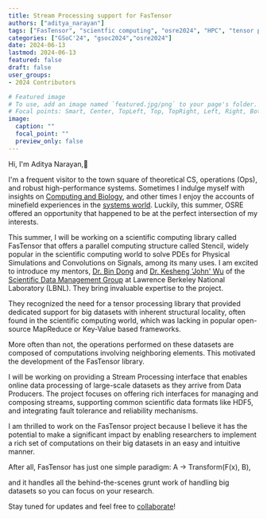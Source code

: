 ```yaml
---
title: Stream Processing support for FasTensor 
authors: ["aditya_narayan"]
tags: ["FasTensor", "scientfic computing", "osre2024", "HPC", "tensor processing", "linear algebra", "API design", "C++",  "LBNL", "Lawrence Berkeley National Lab"]
categories: ["GSoC'24", "gsoc2024","osre2024"]
date: 2024-06-13
lastmod: 2024-06-13
featured: false
draft: false
user_groups:
- 2024 Contributors

# Featured image
# To use, add an image named `featured.jpg/png` to your page's folder.
# Focal points: Smart, Center, TopLeft, Top, TopRight, Left, Right, BottomLeft, Bottom, BottomRight.
image:
  caption: ""
  focal_point: ""
  preview_only: false
---
```



Hi, I'm Aditya Narayan,👋

I'm a frequent visitor to the town square of theoretical CS, operations (Ops), and robust high-performance systems. Sometimes I indulge myself with insights on [Computing and Biology](https://www.science.org/doi/10.1126/science.aam9868), and other times I enjoy the accounts of minefield experiences in the [systems world](https://www.youtube.com/watch?v=tDacjrSCeq4). Luckily, this summer, OSRE offered an opportunity that happened to be at the perfect intersection of my interests.

This summer, I will be working on a scientific computing library called FasTensor that offers a parallel computing structure called Stencil, widely popular in the scientific computing world to solve PDEs for Physical Simulations and Convolutions on Signals, among its many uses.
I am excited to introduce my mentors, [Dr. Bin Dong](https://crd.lbl.gov/divisions/scidata/sdm/staff/dongbin/) and [Dr. Kesheng 'John' Wu](https://profiles.lbl.gov/20161-john-wu/) of the [Scientific Data Management Group](https://crd.lbl.gov/divisions/scidata/sdm/) at Lawrence Berkeley National Laboratory (LBNL). They bring invaluable expertise to the project. 

They recognized the need for a tensor processing library that provided dedicated support for big datasets with inherent structural locality, often found in the scientific computing world, which was lacking in popular open-source MapReduce or Key-Value based frameworks.

More often than not, the operations performed on these datasets are composed of computations involving neighboring elements. This motivated the development of the FasTensor library.

I will be working on providing a Stream Processing interface that enables online data processing of large-scale datasets as they arrive from Data Producers. The project focuses on offering rich interfaces for managing and composing streams, supporting common scientific data formats like HDF5, and integrating fault tolerance and reliability mechanisms.

I am thrilled to work on the FasTensor project because I believe it has the potential to make a significant impact by enabling researchers to implement a rich set of computations on their big datasets in an easy and intuitive manner.

After all, FasTensor has just one simple paradigm: A -> Transform(F(x), B),

and it handles all the behind-the-scenes grunt work of handling big datasets so you can focus on your research.

Stay tuned for updates and feel free to [collaborate](https://github.com/BinDong314/FasTensor)!
